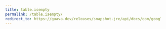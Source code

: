 ```yaml
---
title: table.isempty
permalink: /table.isempty/
redirect_to: https://guava.dev/releases/snapshot-jre/api/docs/com/google/common/collect/Table.html#isEmpty--
---
```

